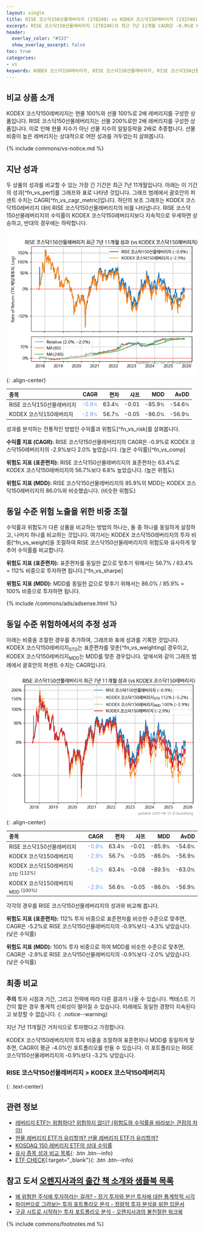 ```yaml
---
layout: single
title: RISE 코스닥150선물레버리지 (278240) vs KODEX 코스닥150레버리지 (233740)
excerpt: RISE 코스닥150선물레버리지 (278240)의 최근 7년 11개월 CAGR은 -0.9%로 KODEX 코스닥150레버리지 (233740)의 -2.9%보다 2.0% 높았습니다.
header:
  overlay_color: "#333"
  show_overlay_excerpt: false
toc: true
categories:
- vs
keywords: KODEX 코스닥150레버리지, RISE 코스닥150선물레버리지, RISE 코스닥150선물레버리지 KODEX 코스닥150레버리지 비교, 278240, 233740, 278240 278240 비교
---
```


## 비교 상품 소개


KODEX 코스닥150레버리지는 현물 100%와 선물 100%로 2배 레버리지를 구성한 상품입니다. RISE 코스닥150선물레버리지는 선물 200%로만 2배 레버리지를 구성한 상품입니다. 이로 인해 현물 지수가 아닌 선물 지수의 일일등락을 2배로 추종합니다. 선물 비중이 높은 레버리지는 상대적으로 어떤 성과를 거두었는지 살펴봅니다.



{% include commons/vs-notice.md %}

## 지난 성과

두 상품의 성과를 비교할 수 있는 가장 긴 기간은 최근 7년 11개월입니다. 아래는 이 기간의 성과[^fn_vs_perf]를 그래프와 표로 나타낸 것입니다.
그래프 범례에서 괄호안의 퍼센트 수치는 CAGR[^fn_vs_cagr_metric]입니다.
하단의 보조 그래프는 KODEX 코스닥150레버리지 대비 RISE 코스닥150선물레버리지의 비를 나타냅니다.
RISE 코스닥150선물레버리지의 수익률이 KODEX 코스닥150레버리지보다 지속적으로 우세하면 상승하고, 반대의 경우에는 하락합니다.

![RISE 코스닥150선물레버리지](/vs/images/278240-vs-233740_dual.png){: .align-center}

| **종목** | **CAGR** | **편차** | **샤프** | **MDD** | **AvDD** |
| :------------ | ------: | -----------: | -------: | ------: | -------: |
| RISE 코스닥150선물레버리지 | <span style="color: cornflowerblue">-0.9<small>%</small></span> | 63.4<small>%</small> | -0.01 | -85.9<small>%</small> | -54.6<small>%</small> |
| KODEX 코스닥150레버리지 | <span style="color: cornflowerblue">-2.9<small>%</small></span> | 56.7<small>%</small> | -0.05 | -86.0<small>%</small> | -56.9<small>%</small> |

<!-- more -->


성과를 분석하는 전통적인 방법인 수익률과 위험도[^fn_vs_risk]를 살펴봅니다.

**수익률 지표 (CAGR):** RISE 코스닥150선물레버리지의 CAGR은 -0.9%로 KODEX 코스닥150레버리지의 -2.9%보다 2.0% 높았습니다. (높은 수익률)[^fn_vs_comp]

**위험도 지표 (표준편차):** RISE 코스닥150선물레버리지의 표준편차는 63.4%로 KODEX 코스닥150레버리지의 56.7%보다 6.8% 높았습니다. (높은 위험도)

**위험도 지표 (MDD):** RISE 코스닥150선물레버리지의 85.9%의 MDD는 KODEX 코스닥150레버리지의 86.0%와 비슷했습니다. (비슷한 위험도)



## 동일 수준 위험 노출을 위한 비중 조절

수익률과 위험도가 다른 상품을 비교하는 방법의 하나는, 둘 중 하나를 동일하게 설정하고, 나머지 하나를 비교하는 것입니다.
여기서는 KODEX 코스닥150레버리지의 투자 비중[^fn_vs_weight]을 조절하여 RISE 코스닥150선물레버리지의 위험도와 유사하게 맞추어 수익률를 비교합니다.

**위험도 지표 (표준편차):** 표준편차를 동일한 값으로 맞추기 위해서는 56.7% / 63.4% = 112% 비중으로 투자하면 됩니다.[^fn_vs_sharpe]

**위험도 지표 (MDD):** MDD를 동일한 값으로 맞추기 위해서는 86.0% / 85.9% = 100% 비중으로 투자하면 됩니다.


{% include /commons/ads/adsense.html %}



## 동일 수준 위험하에서의 추정 성과

아래는 비중을 조절한 경우를 추가하여, 그래프와 표에 성과를 기록한 것입니다.
KODEX 코스닥150레버리지<sub>STD</sub>는 표준편차를 맞춘[^fn_vs_weighting] 경우이고, KODEX 코스닥150레버리지<sub>MDD</sub>는 MDD를 맞춘 경우입니다.
앞에서와 같이 그래프 범례에서 괄호안의 퍼센트 수치는 CAGR입니다.


![RISE 코스닥150선물레버리지](/vs/images/278240-vs-233740.png){: .align-center}



| **종목** | **CAGR** | **편차** | **샤프** | **MDD** | **AvDD** |
| :------------ | ------: | -----------: | -------: | ------: | -------: |
| RISE 코스닥150선물레버리지 | <span style="color: cornflowerblue">-0.9<small>%</small></span> | 63.4<small>%</small> | -0.01 | -85.9<small>%</small> | -54.6<small>%</small> |
| KODEX 코스닥150레버리지 | <span style="color: cornflowerblue">-2.9<small>%</small></span> | 56.7<small>%</small> | -0.05 | -86.0<small>%</small> | -56.9<small>%</small> |
| KODEX 코스닥150레버리지<sub>STD</sub> <small>(112%)</small> | <span style="color: cornflowerblue">-5.2<small>%</small></span> | 63.4<small>%</small> | -0.08 | -89.5<small>%</small> | -63.0<small>%</small> |
| KODEX 코스닥150레버리지<sub>MDD</sub> <small>(100%)</small> | <span style="color: cornflowerblue">-2.9<small>%</small></span> | 56.6<small>%</small> | -0.05 | -86.0<small>%</small> | -56.9<small>%</small> |



각각의 경우를 RISE 코스닥150선물레버리지의 성과와 비교해 봅니다.

**위험도 지표 (표준편차):** 112% 투자 비중으로 표준편차를 비슷한 수준으로 맞추면, CAGR은 -5.2%로 RISE 코스닥150선물레버리지의 -0.9%보다 -4.3% 낮았습니다. (낮은 수익률)

**위험도 지표 (MDD):** 100% 투자 비중으로 하여 MDD를 비슷한 수준으로 맞추면, CAGR은 -2.9%로 RISE 코스닥150선물레버리지의 -0.9%보다 -2.0% 낮았습니다. (낮은 수익률)




## 최종 비교

**주의** 투자 시점과 기간, 그리고 전략에 따라 다른 결과가 나올 수 있습니다. 백테스트 기간이 짧은 경우 통계적 신뢰성이 떨어질 수 있습니다. 미래에도 동일한 경향이 지속된다고 보장할 수 없습니다.
{: .notice--warning}

지난 7년 11개월간 거치식으로 투자했다고 가정합니다.

KODEX 코스닥150레버리지의 투자 비중을 조절하여 표준편차나 MDD를 동일하게 맞추면, CAGR이 평균 -4.0%인 포트폴리오를 만들 수 있습니다.
이 포트폴리오는 RISE 코스닥150선물레버리지의 -0.9%보다 -3.2% 낮았습니다.

### RISE 코스닥150선물레버리지 &gt; KODEX 코스닥150레버리지
{: .text-center}


## 관련 정보

- [레버리지 ETF는 위험하다? 위험하지 않다? (위험도와 수익률을 바라보는 관점의 차이)](https://kongdori.tistory.com/182)
- [현물 레버리지 ETF가 유리할까? 선물 레버리지 ETF가 유리할까?](https://kongdori.tistory.com/149)
- [KOSDAQ 150 레버리지 ETF의 상대 수익률](https://kongdori.tistory.com/48)
- [유사 종목 성과 비교 목록](/vs/){: .btn .btn--info}
- [ETF CHECK](https://www.etfcheck.co.kr/mobile/etpitem/233740/compare?compCode%5B%5D=278240){:target="_blank"}{: .btn .btn--info}


## 참고 도서 [오렌지사과의 출간 책 소개와 샘플북 목록](https://kongdori.tistory.com/691)

- [왜 위험한 주식에 투자하라는 걸까? - 장기 투자와 분산 투자에 대한 통계학적 시각](https://kongdori.tistory.com/421)
- [파이썬으로 그려보는 투자 포트폴리오 분석  - 정량적 투자 분석을 위한 입문서](https://kongdori.tistory.com/643)
- [구글 시트로 시작하는 투자 포트폴리오 분석 - 오렌지사과의 불친절한 워크북](https://kongdori.tistory.com/449)

{% include commons/footnotes.md %}